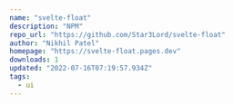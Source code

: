 ```yaml
---
name: "svelte-float"
description: "NPM"
repo_url: "https://github.com/Star3Lord/svelte-float"
author: "Nikhil Patel"
homepage: "https://svelte-float.pages.dev"
downloads: 1
updated: "2022-07-16T07:19:57.934Z"
tags: 
  - ui
---
```

